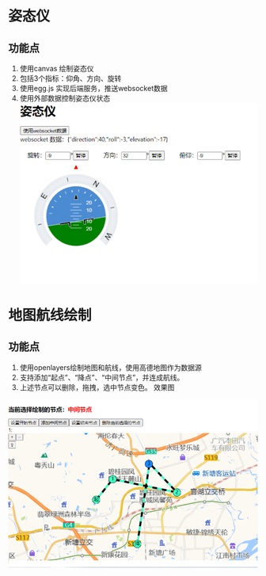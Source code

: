 # 姿态仪
## 功能点
1. 使用canvas 绘制姿态仪
2. 包括3个指标：仰角、方向、旋转
3. 使用egg.js  实现后端服务，推送websocket数据
4. 使用外部数据控制姿态仪状态
![img_1.png](img_1.png)

# 地图航线绘制
## 功能点
1. 使用openlayers绘制地图和航线，使用高德地图作为数据源
2. 支持添加“起点”、“降点”、“中间节点”，并连成航线。
3. 上述节点可以删除，拖拽，选中节点变色。
   效果图
   
![img.png](img.png)
